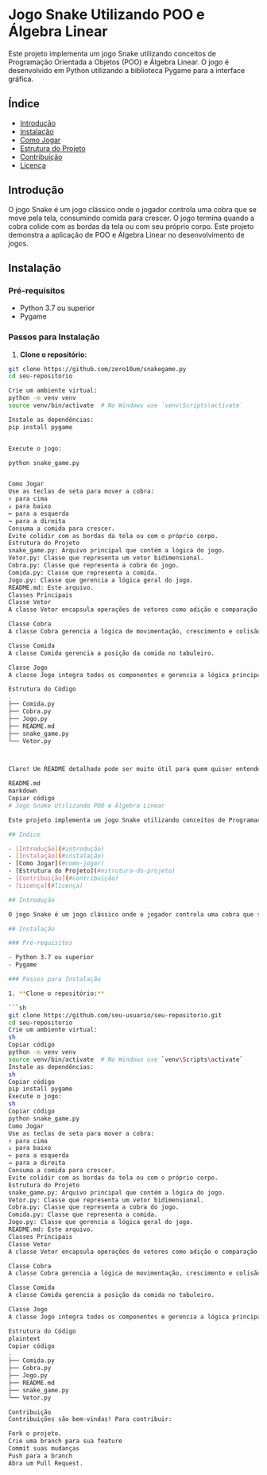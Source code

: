 # Jogo Snake Utilizando POO e Álgebra Linear

Este projeto implementa um jogo Snake utilizando conceitos de Programação Orientada a Objetos (POO) e Álgebra Linear. O jogo é desenvolvido em Python utilizando a biblioteca Pygame para a interface gráfica.

## Índice

- [Introdução](#introdução)
- [Instalação](#instalação)
- [Como Jogar](#como-jogar)
- [Estrutura do Projeto](#estrutura-do-projeto)
- [Contribuição](#contribuição)
- [Licença](#licença)

## Introdução

O jogo Snake é um jogo clássico onde o jogador controla uma cobra que se move pela tela, consumindo comida para crescer. O jogo termina quando a cobra colide com as bordas da tela ou com seu próprio corpo. Este projeto demonstra a aplicação de POO e Álgebra Linear no desenvolvimento de jogos.

## Instalação

### Pré-requisitos

- Python 3.7 ou superior
- Pygame

### Passos para Instalação

1. **Clone o repositório:**

```sh
git clone https://github.com/zero10um/snakegame.py
cd seu-repositorio

Crie um ambiente virtual:
python -m venv venv
source venv/bin/activate  # No Windows use `venv\Scripts\activate`

Instale as dependências:
pip install pygame


Execute o jogo:

python snake_game.py


Como Jogar
Use as teclas de seta para mover a cobra:
↑ para cima
↓ para baixo
← para a esquerda
→ para a direita
Consuma a comida para crescer.
Evite colidir com as bordas da tela ou com o próprio corpo.
Estrutura do Projeto
snake_game.py: Arquivo principal que contém a lógica do jogo.
Vetor.py: Classe que representa um vetor bidimensional.
Cobra.py: Classe que representa a cobra do jogo.
Comida.py: Classe que representa a comida.
Jogo.py: Classe que gerencia a lógica geral do jogo.
README.md: Este arquivo.
Classes Principais
Classe Vetor
A classe Vetor encapsula operações de vetores como adição e comparação de igualdade, essenciais para movimentação e detecção de colisões.

Classe Cobra
A classe Cobra gerencia a lógica de movimentação, crescimento e colisão da cobra.

Classe Comida
A classe Comida gerencia a posição da comida no tabuleiro.

Classe Jogo
A classe Jogo integra todos os componentes e gerencia a lógica principal do jogo.

Estrutura do Código
.
├── Comida.py
├── Cobra.py
├── Jogo.py
├── README.md
├── snake_game.py
└── Vetor.py



Claro! Um README detalhado pode ser muito útil para quem quiser entender ou colaborar com o projeto. Vou criar um README.md que explica o projeto, como ele funciona, e como configurar o ambiente para rodá-lo.

README.md
markdown
Copiar código
# Jogo Snake Utilizando POO e Álgebra Linear

Este projeto implementa um jogo Snake utilizando conceitos de Programação Orientada a Objetos (POO) e Álgebra Linear. O jogo é desenvolvido em Python utilizando a biblioteca Pygame para a interface gráfica.

## Índice

- [Introdução](#introdução)
- [Instalação](#instalação)
- [Como Jogar](#como-jogar)
- [Estrutura do Projeto](#estrutura-do-projeto)
- [Contribuição](#contribuição)
- [Licença](#licença)

## Introdução

O jogo Snake é um jogo clássico onde o jogador controla uma cobra que se move pela tela, consumindo comida para crescer. O jogo termina quando a cobra colide com as bordas da tela ou com seu próprio corpo. Este projeto demonstra a aplicação de POO e Álgebra Linear no desenvolvimento de jogos.

## Instalação

### Pré-requisitos

- Python 3.7 ou superior
- Pygame

### Passos para Instalação

1. **Clone o repositório:**

```sh
git clone https://github.com/seu-usuario/seu-repositorio.git
cd seu-repositorio
Crie um ambiente virtual:
sh
Copiar código
python -m venv venv
source venv/bin/activate  # No Windows use `venv\Scripts\activate`
Instale as dependências:
sh
Copiar código
pip install pygame
Execute o jogo:
sh
Copiar código
python snake_game.py
Como Jogar
Use as teclas de seta para mover a cobra:
↑ para cima
↓ para baixo
← para a esquerda
→ para a direita
Consuma a comida para crescer.
Evite colidir com as bordas da tela ou com o próprio corpo.
Estrutura do Projeto
snake_game.py: Arquivo principal que contém a lógica do jogo.
Vetor.py: Classe que representa um vetor bidimensional.
Cobra.py: Classe que representa a cobra do jogo.
Comida.py: Classe que representa a comida.
Jogo.py: Classe que gerencia a lógica geral do jogo.
README.md: Este arquivo.
Classes Principais
Classe Vetor
A classe Vetor encapsula operações de vetores como adição e comparação de igualdade, essenciais para movimentação e detecção de colisões.

Classe Cobra
A classe Cobra gerencia a lógica de movimentação, crescimento e colisão da cobra.

Classe Comida
A classe Comida gerencia a posição da comida no tabuleiro.

Classe Jogo
A classe Jogo integra todos os componentes e gerencia a lógica principal do jogo.

Estrutura do Código
plaintext
Copiar código
.
├── Comida.py
├── Cobra.py
├── Jogo.py
├── README.md
├── snake_game.py
└── Vetor.py

Contribuição
Contribuições são bem-vindas! Para contribuir:

Fork o projeto.
Crie uma branch para sua feature
Commit suas mudanças 
Push para a branch 
Abra um Pull Request.

